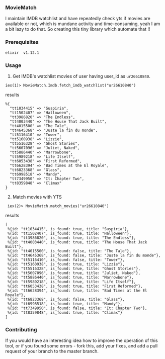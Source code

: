 ### MovieMatch

I maintain IMDB watchlist and have repeatedly check yts if movies are available or not, which is mundane activity and time-consuming, yeah I am a bit lazy to do that.
So creating this tiny library which automate that !!

### Prerequisites
```elixir  v1.12.1```


### Usage
1. Get IMDB's watchlist movies of user having user_id as ```ur26610840```.
```
iex(1)> MovieMatch.Imdb.fetch_imdb_watchlist("ur26610840")
```
results
```
%{
  "tt1034415" => "Suspiria",
  "tt1502407" => "Halloween",
  "tt3986820" => "The Endless",
  "tt4003440" => "The House That Jack Built",
  "tt4015500" => "The Tale",
  "tt4645368" => "Juste la fin du monde",
  "tt5116410" => "Tower",
  "tt5160938" => "Lizzie",
  "tt5516328" => "Ghost Stories",
  "tt5607096" => "Juliet, Naked",
  "tt5886440" => "Marrowbone",
  "tt5989218" => "Life Itself",
  "tt6053438" => "First Reformed",
  "tt6628394" => "Bad Times at the El Royale",
  "tt6823368" => "Glass",
  "tt6998518" => "Mandy",
  "tt7349950" => "It: Chapter Two",
  "tt8359848" => "Climax"
}
```
2. Match movies with YTS
```
 iex(2)> MovieMatch.match_movies("ur26610840")
 ```
 results
 ```
 [
  %{id: "tt1034415", is_found: true, title: "Suspiria"},
  %{id: "tt1502407", is_found: true, title: "Halloween"},
  %{id: "tt3986820", is_found: true, title: "The Endless"},
  %{id: "tt4003440", is_found: true, title: "The House That Jack Built"},
  %{id: "tt4015500", is_found: false, title: "The Tale"},
  %{id: "tt4645368", is_found: false, title: "Juste la fin du monde"},
  %{id: "tt5116410", is_found: false, title: "Tower"},
  %{id: "tt5160938", is_found: true, title: "Lizzie"},
  %{id: "tt5516328", is_found: true, title: "Ghost Stories"},
  %{id: "tt5607096", is_found: true, title: "Juliet, Naked"},
  %{id: "tt5886440", is_found: true, title: "Marrowbone"},
  %{id: "tt5989218", is_found: true, title: "Life Itself"},
  %{id: "tt6053438", is_found: true, title: "First Reformed"},
  %{id: "tt6628394", is_found: true, title: "Bad Times at the El Royale"},
  %{id: "tt6823368", is_found: false, title: "Glass"},
  %{id: "tt6998518", is_found: true, title: "Mandy"},
  %{id: "tt7349950", is_found: false, title: "It: Chapter Two"},
  %{id: "tt8359848", is_found: true, title: "Climax"}
]
```

### Contributing
If you would have an interesting idea how to improve the operation of this tool, or if you found some errors - fork this, add your fixes, and add a pull request of your branch to the master branch.
